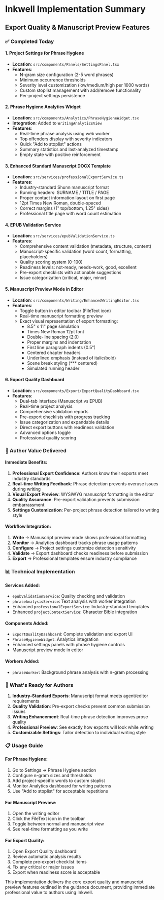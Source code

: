 # Inkwell Implementation Summary
## Export Quality & Manuscript Preview Features

### ✅ **Completed Today**

#### 1. **Project Settings for Phrase Hygiene** 
- **Location**: `src/components/Panels/SettingsPanel.tsx`
- **Features**:
  - N-gram size configuration (2-5 word phrases)
  - Minimum occurrence thresholds
  - Severity level customization (low/medium/high per 1000 words)
  - Custom stoplist management with add/remove functionality
  - Per-project settings persistence
  
#### 2. **Phrase Hygiene Analytics Widget**
- **Location**: `src/components/Analytics/PhraseHygieneWidget.tsx`
- **Integration**: Added to `WritingAnalyticsView`
- **Features**:
  - Real-time phrase analysis using web worker
  - Top offenders display with severity indicators
  - Quick "Add to stoplist" actions
  - Summary statistics and last-analyzed timestamp
  - Empty state with positive reinforcement

#### 3. **Enhanced Standard Manuscript DOCX Template**
- **Location**: `src/services/professionalExportService.ts`
- **Features**:
  - Industry-standard Shunn manuscript format
  - Running headers: SURNAME / TITLE / PAGE
  - Proper contact information layout on first page
  - 12pt Times New Roman, double-spaced
  - Correct margins (1" top/bottom, 1.25" sides)
  - Professional title page with word count estimation

#### 4. **EPUB Validation Service**
- **Location**: `src/services/epubValidationService.ts`
- **Features**:
  - Comprehensive content validation (metadata, structure, content)
  - Manuscript-specific validation (word count, formatting, placeholders)
  - Quality scoring system (0-100)
  - Readiness levels: not-ready, needs-work, good, excellent
  - Pre-export checklists with actionable suggestions
  - Issue categorization (critical, major, minor)

#### 5. **Manuscript Preview Mode in Editor**
- **Location**: `src/components/Writing/EnhancedWritingEditor.tsx`
- **Features**:
  - Toggle button in editor toolbar (FileText icon)
  - Real-time manuscript formatting preview
  - Exact visual representation of export formatting:
    - 8.5" x 11" page simulation
    - Times New Roman 12pt font
    - Double-line spacing (2.0)
    - Proper margins and indentation
    - First line paragraph indents (0.5")
    - Centered chapter headers
    - Underlined emphasis (instead of italic/bold)
    - Scene break styling (*** centered)
    - Simulated running header

#### 6. **Export Quality Dashboard**
- **Location**: `src/components/Export/ExportQualityDashboard.tsx`
- **Features**:
  - Dual-tab interface (Manuscript vs EPUB)
  - Real-time project analysis
  - Comprehensive validation reports
  - Pre-export checklists with progress tracking
  - Issue categorization and expandable details
  - Direct export buttons with readiness validation
  - Advanced options toggle
  - Professional quality scoring

### 🎯 **Author Value Delivered**

#### **Immediate Benefits**:
1. **Professional Export Confidence**: Authors know their exports meet industry standards
2. **Real-time Writing Feedback**: Phrase detection prevents overuse issues during writing
3. **Visual Export Preview**: WYSIWYG manuscript formatting in the editor
4. **Quality Assurance**: Pre-export validation prevents submission embarrassment
5. **Settings Customization**: Per-project phrase detection tailored to writing style

#### **Workflow Integration**:
1. **Write** → Manuscript preview mode shows professional formatting
2. **Monitor** → Analytics dashboard tracks phrase usage patterns  
3. **Configure** → Project settings customize detection sensitivity
4. **Validate** → Export dashboard checks readiness before submission
5. **Export** → Professional templates ensure industry compliance

### 📊 **Technical Implementation**

#### **Services Added**:
- `epubValidationService`: Quality checking and validation
- `phraseAnalysisService`: Text analysis with worker integration
- Enhanced `professionalExportService`: Industry-standard templates
- Enhanced `projectContextService`: Character Bible integration

#### **Components Added**:
- `ExportQualityDashboard`: Complete validation and export UI
- `PhraseHygieneWidget`: Analytics integration
- Enhanced settings panels with phrase hygiene controls
- Manuscript preview mode in editor

#### **Workers Added**:
- `phraseWorker`: Background phrase analysis with n-gram processing

### 🚀 **What's Ready for Authors**

1. **Industry-Standard Exports**: Manuscript format meets agent/editor requirements
2. **Quality Validation**: Pre-export checks prevent common submission issues  
3. **Writing Enhancement**: Real-time phrase detection improves prose quality
4. **Professional Preview**: See exactly how exports will look while writing
5. **Customizable Settings**: Tailor detection to individual writing style

### 📋 **Usage Guide**

#### **For Phrase Hygiene**:
1. Go to Settings → Phrase Hygiene section
2. Configure n-gram sizes and thresholds
3. Add project-specific words to custom stoplist
4. Monitor Analytics dashboard for writing patterns
5. Use "Add to stoplist" for acceptable repetitions

#### **For Manuscript Preview**:
1. Open the writing editor
2. Click the FileText icon in the toolbar
3. Toggle between normal and manuscript view
4. See real-time formatting as you write

#### **For Export Quality**:
1. Open Export Quality dashboard
2. Review automatic analysis results
3. Complete pre-export checklist items
4. Fix any critical or major issues
5. Export when readiness score is acceptable

This implementation delivers the core export quality and manuscript preview features outlined in the guidance document, providing immediate professional value to authors using Inkwell.